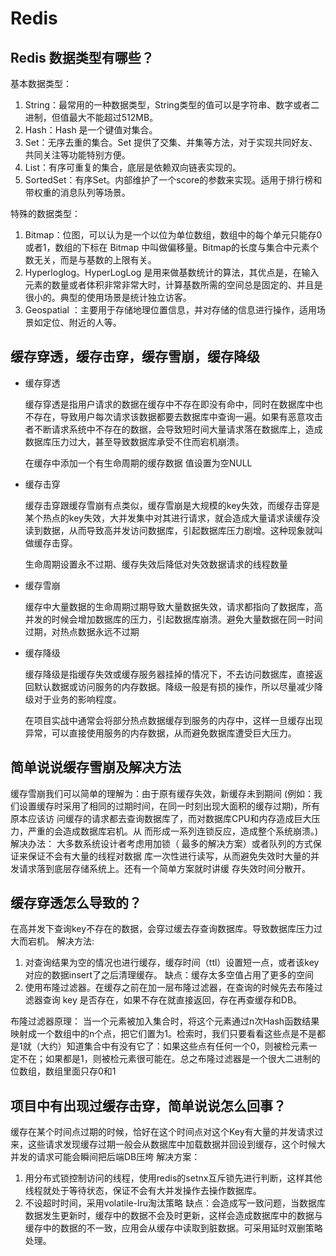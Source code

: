 # Redis

## Redis 数据类型有哪些？

基本数据类型：

1. String：最常用的一种数据类型，String类型的值可以是字符串、数字或者二进制，但值最大不能超过512MB。
2. Hash：Hash 是一个键值对集合。
3. Set：无序去重的集合。Set 提供了交集、并集等方法，对于实现共同好友、共同关注等功能特别方便。
4. List：有序可重复的集合，底层是依赖双向链表实现的。
5. SortedSet：有序Set。内部维护了一个score的参数来实现。适用于排行榜和带权重的消息队列等场景。

特殊的数据类型：

1. Bitmap：位图，可以认为是一个以位为单位数组，数组中的每个单元只能存0或者1，数组的下标在 Bitmap 中叫做偏移量。Bitmap的长度与集合中元素个数无关，而是与基数的上限有关。
2. Hyperloglog。HyperLogLog 是用来做基数统计的算法，其优点是，在输入元素的数量或者体积非常非常大时，计算基数所需的空间总是固定的、并且是很小的。典型的使用场景是统计独立访客。
3. Geospatial ：主要用于存储地理位置信息，并对存储的信息进行操作，适用场景如定位、附近的人等。

## 缓存穿透，缓存击穿，缓存雪崩，缓存降级

- 缓存穿透

  缓存穿透是指用户请求的数据在缓存中不存在即没有命中，同时在数据库中也不存在，导致用户每次请求该数据都要去数据库中查询一遍。如果有恶意攻击者不断请求系统中不存在的数据，会导致短时间大量请求落在数据库上，造成数据库压力过大，甚至导致数据库承受不住而宕机崩溃。

  在缓存中添加一个有生命周期的缓存数据 值设置为空NULL

- 缓存击穿

  缓存击穿跟缓存雪崩有点类似，缓存雪崩是大规模的key失效，而缓存击穿是某个热点的key失效，大并发集中对其进行请求，就会造成大量请求读缓存没读到数据，从而导致高并发访问数据库，引起数据库压力剧增。这种现象就叫做缓存击穿。

  生命周期设置永不过期、缓存失效后降低对失效数据请求的线程数量

- 缓存雪崩

  缓存中大量数据的生命周期过期导致大量数据失效，请求都指向了数据库，高并发的时候会增加数据库的压力，引起数据库崩溃。避免大量数据在同一时间过期，对热点数据永远不过期

- 缓存降级

  缓存降级是指缓存失效或缓存服务器挂掉的情况下，不去访问数据库，直接返回默认数据或访问服务的内存数据。降级一般是有损的操作，所以尽量减少降级对于业务的影响程度。

  在项目实战中通常会将部分热点数据缓存到服务的内存中，这样一旦缓存出现异常，可以直接使用服务的内存数据，从而避免数据库遭受巨大压力。

## 简单说说缓存雪崩及解决方法

缓存雪崩我们可以简单的理解为：由于原有缓存失效，新缓存未到期间 (例如：我们设置缓存时采用了相同的过期时间，在同一时刻出现大面积的缓存过期)，所有原本应该访 问缓存的请求都去查询数据库了，而对数据库CPU和内存造成巨大压力，严重的会造成数据库宕机。从 而形成一系列连锁反应，造成整个系统崩溃。) 解决办法： 大多数系统设计者考虑用加锁（ 最多的解决方案）或者队列的方式保证来保证不会有大量的线程对数据 库一次性进行读写，从而避免失效时大量的并发请求落到底层存储系统上。还有一个简单方案就时讲缓 存失效时间分散开。

## 缓存穿透怎么导致的？

在高并发下查询key不存在的数据，会穿过缓去存查询数据库。导致数据库压力过大而宕机。 解决方法:

1. 对查询结果为空的情况也进行缓存，缓存时间（ttl）设置短一点，或者该key对应的数据insert了之后清理缓存。 缺点：缓存太多空值占用了更多的空间
2. 使用布隆过滤器。在缓存之前在加一层布隆过滤器，在查询的时候先去布隆过滤器查询 key 是否存在，如果不存在就直接返回，存在再查缓存和DB。

布隆过滤器原理： 当一个元素被加入集合时，将这个元素通过n次Hash函数结果映射成一个数组中的n个点，把它们置为1。检索时，我们只要看看这些点是不是都是1就（大约）知道集合中有没有它了：如果这些点有任何一个0，则被检元素一定不在；如果都是1，则被检元素很可能在。总之布隆过滤器是一个很大二进制的位数组，数组里面只存0和1

## 项目中有出现过缓存击穿，简单说说怎么回事？

缓存在某个时间点过期的时候，恰好在这个时间点对这个Key有大量的并发请求过来，这些请求发现缓存过期一般会从数据库中加载数据并回设到缓存，这个时候大并发的请求可能会瞬间把后端DB压垮 解决方案：

1. 用分布式锁控制访问的线程，使用redis的setnx互斥锁先进行判断，这样其他线程就处于等待状态，保证不会有大并发操作去操作数据库。
2. 不设超时时间，采用volatile-lru淘汰策略 缺点：会造成写一致问题，当数据库数据发生更新时，缓存中的数据不会及时更新，这样会造成数据库中的数据与缓存中的数据的不一致，应用会从缓存中读取到脏数据。可采用延时双删策略处理。
